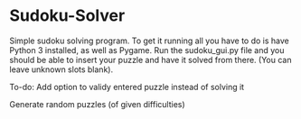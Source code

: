 # Sudoku-Solver
Simple sudoku solving program. To get it running all you have to do is have Python 3 installed, as well as Pygame. Run the sudoku_gui.py file and you should be able to insert your puzzle and have it solved from there. (You can leave unknown slots blank).

To-do:
Add option to validy entered puzzle instead of solving it  

Generate random puzzles (of given difficulties)
